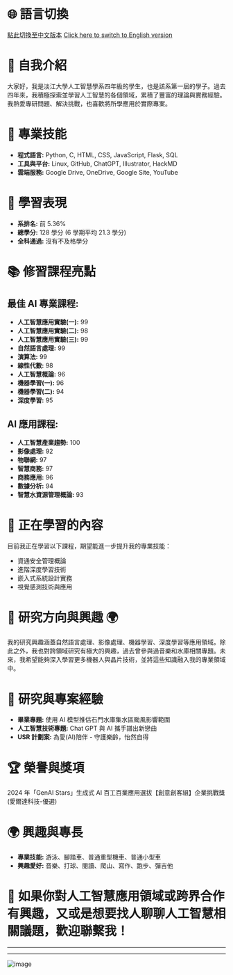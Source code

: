 # 🌐 **語言切換**
[點此切換至中文版本](README_zh.md)  [Click here to switch to English version](README.md)

# 🌟 自我介紹
大家好，我是淡江大學人工智慧學系四年級的學生，也是該系第一屆的學子。過去四年來，我積極探索並學習人工智慧的各個領域，累積了豐富的理論與實務經驗。我熱愛專研問題、解決挑戰，也喜歡將所學應用於實際專案。

# 🎯 專業技能
- **程式語言:** Python, C, HTML, CSS, JavaScript, Flask, SQL
- **工具與平台:** Linux, GitHub, ChatGPT, Illustrator, HackMD
- **雲端服務:** Google Drive, OneDrive, Google Site, YouTube

# 🏅 學習表現
- **系排名:** 前 5.36%
- **總學分:** 128 學分 (6 學期平均 21.3 學分)
- **全科通過:** 沒有不及格學分

# 📚 修習課程亮點
## 最佳 AI 專業課程:
- **人工智慧應用實驗(一):** 99
- **人工智慧應用實驗(二):** 98
- **人工智慧應用實驗(三):** 99
- **自然語言處理:** 99
- **演算法:** 99
- **線性代數:** 98
- **人工智慧概論:** 96
- **機器學習(一):** 96
- **機器學習(二):** 94
- **深度學習:** 95

## AI 應用課程:
- **人工智慧產業趨勢:** 100
- **影像處理:** 92
- **物聯網:** 97
- **智慧商務:** 97
- **商務應用:** 96
- **數據分析:** 94
- **智慧水資源管理概論:** 93

# 🌱 正在學習的內容
目前我正在學習以下課程，期望能進一步提升我的專業技能：
- 資通安全管理概論
- 進階深度學習技術
- 嵌入式系統設計實務
- 視覺感測技術與應用

# 🧠 研究方向與興趣 🌍 
我的研究興趣涵蓋自然語言處理、影像處理、機器學習、深度學習等應用領域。除此之外，我也對跨領域研究有極大的興趣，過去曾參與過音樂和水庫相關專題。未來，我希望能夠深入學習更多機器人與晶片技術，並將這些知識融入我的專業領域中。

# 🔬 研究與專案經驗
- **畢業專題:** 使用 AI 模型推估石門水庫集水區颱風影響範圍
- **人工智慧技術專題:** Chat GPT 與 AI 攜手譜出新戀曲
- **USR 計劃案:** 為愛(AI)陪伴 - 守護樂齡，怡然自得

# 🏆 榮譽與獎項
2024 年「GenAI Stars」生成式 AI 百工百業應用選拔【創意創客組】企業挑戰獎 (愛爾達科技-優選)

# 🌍 興趣與專長
- **專業技能:** 游泳、腳踏車、普通重型機車、普通小型車
- **興趣愛好:** 音樂、打球、閱讀、爬山、寫作、跑步、彈吉他

# 💬 如果你對人工智慧應用領域或跨界合作有興趣，又或是想要找人聊聊人工智慧相關議題，歡迎聯繫我！

---

---
<!-- 填寫您的個人資訊
😄 姓名: [您的姓名]
📫 聯絡資訊: [您的聯絡資訊]
🔭 參考資料: [您的參考資料]
-->
![image](https://github.com/user-attachments/assets/c984f4e7-bf46-47db-a34d-89d7faaea18a)

